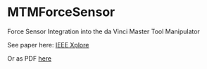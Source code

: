 # MTMForceSensor
Force Sensor Integration into the da Vinci Master Tool Manipulator

See paper here: [IEEE Xplore](https://ieeexplore.ieee.org/abstract/document/8978737)

Or as PDF [here](https://dgblack.github.io/files/ICRA_Paper.pdf)
